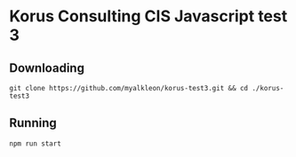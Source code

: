# Korus Consulting CIS Javascript test 3
## Downloading
```shell
git clone https://github.com/myalkleon/korus-test3.git && cd ./korus-test3
```
## Running
```shell
npm run start
```